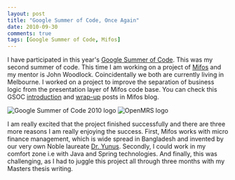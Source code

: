 ```yaml
---
layout: post
title: "Google Summer of Code, Once Again"
date: 2010-09-30
comments: true
tags: [Google Summer of Code, Mifos]
---
```


I have participated in this year\'s [Google Summer of Code](http://www.google-melange.com/gsoc/homepage/google/gsoc2010). This was my second summer of code. This time I am working on a project of [Mifos](http://mifos.org/) and my mentor is John Woodlock. Coincidentally we both are currently living in Melbourne. I worked on a project to improve the separation of business logic from the presentation layer of Mifos code base. You can check this GSOC [introduction](http://mifos.org/blog/meet-2010-google-summer-code-mifos-interns/) and [wrap-up](http://mifos.org/blog/summer-code-2010-journey-well-traveled/) posts in Mifos blog. 

<!--break-->

![Google Summer of Code 2010 logo]({{site.url}}/assets/2010soclogo.jpg) ![OpenMRS logo]({{site.url}}/assets/mifos.jpg)

I am really excited that the project finished successfully and there are three more reasons I am really enjoying the success. First, Mifos works with micro finance management, which is wide spread in Bangladesh and invented by our very own Noble laureate [Dr. Yunus](https://en.wikipedia.org/wiki/Muhammad_Yunus). Secondly, I could work in my comfort zone i.e with Java and Spring technologies. And finally, this was challenging, as I had to juggle this project all through three months with my Masters thesis writing.